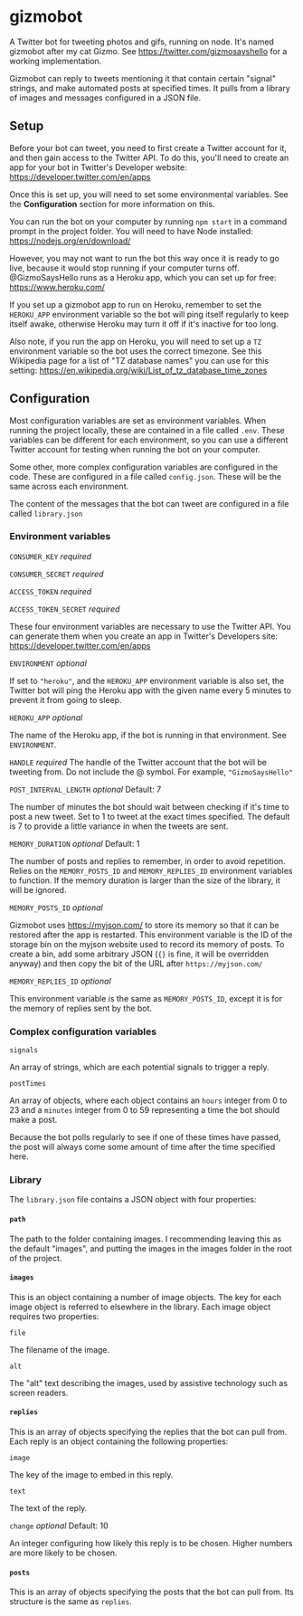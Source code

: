 # gizmobot
A Twitter bot for tweeting photos and gifs, running on node. It's named gizmobot after my cat Gizmo. See https://twitter.com/gizmosayshello for a working implementation.

Gizmobot can reply to tweets mentioning it that contain certain "signal" strings, and make automated posts at specified times. It pulls from a library of images and messages configured in a JSON file.

## Setup

Before your bot can tweet, you need to first create a Twitter account for it, and then gain access to the Twitter API. To do this, you'll need to create an app for your bot in Twitter's Developer website: https://developer.twitter.com/en/apps

Once this is set up, you will need to set some environmental variables. See the **Configuration** section for more information on this.

You can run the bot on your computer by running `npm start` in a command prompt in the project folder. You will need to have Node installed: https://nodejs.org/en/download/

However, you may not want to run the bot this way once it is ready to go live, because it would stop running if your computer turns off. @GizmoSaysHello runs as a Heroku app, which you can set up for free: https://www.heroku.com/

If you set up a gizmobot app to run on Heroku, remember to set the `HEROKU_APP` environment variable so the bot will ping itself regularly to keep itself awake, otherwise Heroku may turn it off if it's inactive for too long.

Also note, if you run the app on Heroku, you will need to set up a `TZ` environment variable so the bot uses the correct timezone. See this Wikipedia page for a list of "TZ database names" you can use for this setting: https://en.wikipedia.org/wiki/List_of_tz_database_time_zones

## Configuration

Most configuration variables are set as environment variables. When running the project locally, these are contained in a file called `.env`. These variables can be different for each environment, so you can use a different Twitter account for testing when running the bot on your computer.

Some other, more complex configuration variables are configured in the code. These are configured in a file called `config.json`. These will be the same across each environment.

The content of the messages that the bot can tweet are configured in a file called `library.json`

### Environment variables

`CONSUMER_KEY` *required*

`CONSUMER_SECRET` *required*

`ACCESS_TOKEN` *required*

`ACCESS_TOKEN_SECRET` *required*

These four environment variables are necessary to use the Twitter API. You can generate them when you create an app in Twitter's Developers site: https://developer.twitter.com/en/apps

`ENVIRONMENT` *optional*

If set to `"heroku"`, and the `HEROKU_APP` environment variable is also set, the Twitter bot will ping the Heroku app with the given name every 5 minutes to prevent it from going to sleep.

`HEROKU_APP` *optional*

The name of the Heroku app, if the bot is running in that environment. See `ENVIRONMENT`.

`HANDLE` *required*
The handle of the Twitter account that the bot will be tweeting from. Do not include the @ symbol. For example, `"GizmoSaysHello"`

`POST_INTERVAL_LENGTH` *optional* Default: 7

The number of minutes the bot should wait between checking if it's time to post a new tweet. Set to 1 to tweet at the exact times specified. The default is 7 to provide a little variance in when the tweets are sent.

`MEMORY_DURATION` *optional* Default: 1

The number of posts and replies to remember, in order to avoid repetition. Relies on the `MEMORY_POSTS_ID` and `MEMORY_REPLIES_ID` environment variables to function. If the memory duration is larger than the size of the library, it will be ignored.

`MEMORY_POSTS_ID` *optional*

Gizmobot uses https://myjson.com/ to store its memory so that it can be restored after the app is restarted. This environment variable is the ID of the storage bin on the myjson website used to record its memory of posts. To create a bin, add some arbitrary JSON (`{}` is fine, it will be overridden anyway) and then copy the bit of the URL after `https://myjson.com/`

`MEMORY_REPLIES_ID` *optional*

This environment variable is the same as `MEMORY_POSTS_ID`, except it is for the memory of replies sent by the bot.

### Complex configuration variables

`signals`

An array of strings, which are each potential signals to trigger a reply.

`postTimes`

An array of objects, where each object contains an `hours` integer from 0 to 23 and a `minutes` integer from 0 to 59 representing a time the bot should make a post.

Because the bot polls regularly to see if one of these times have passed, the post will always come some amount of time after the time specified here.

### Library

The `library.json` file contains a JSON object with four properties:

#### `path`

The path to the folder containing images. I recommending leaving this as the default "images", and putting the images in the images folder in the root of the project.

#### `images`

This is an object containing a number of image objects. The key for each image object is referred to elsewhere in the library. Each image object requires two properties:

`file`

The filename of the image.

`alt`

The "alt" text describing the images, used by assistive technology such as screen readers.

#### `replies`

This is an array of objects specifying the replies that the bot can pull from. Each reply is an object containing the following properties:

`image`

The key of the image to embed in this reply.

`text`

The text of the reply.

`change` *optional* Default: 10

An integer configuring how likely this reply is to be chosen. Higher numbers are more likely to be chosen.

#### `posts`

This is an array of objects specifying the posts that the bot can pull from. Its structure is the same as `replies`.
